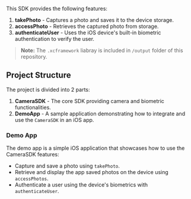 
This SDK provides the following features:

1. **takePhoto** - Captures a photo and saves it to the device storage.
2. **accessPhoto** - Retrieves the captured photo from storage.
3. **authenticateUser** - Uses the iOS device's built-in biometric authentication to verify the user.

> **Note:** The `.xcframework` liabray is included in `/output` folder of this repository.

## Project Structure

The project is divided into 2 parts:

1. **CameraSDK** - The core SDK providing camera and biometric functionalities.
2. **DemoApp** - A sample application demonstrating how to integrate and use the `CameraSDK` in an iOS app.

### Demo App

The demo app is a simple iOS application that showcases how to use the CameraSDK features:

- Capture and save a photo using `takePhoto`.
- Retrieve and display the app saved photos on the device using `accessPhotos`.
- Authenticate a user using the device's biometrics with `authenticateUser`.
